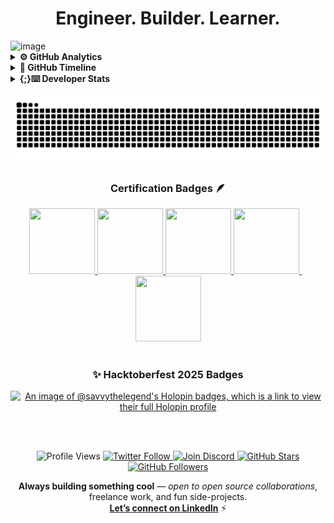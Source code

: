 <h1 align="center">Engineer. Builder. Learner.</h1>
<img width="2000" height="400" alt="image" src="https://github.com/user-attachments/assets/4088a351-2dc8-403c-9679-7f834d032499" />
<br>
<details>
  <br>
<summary><b>⚙️ GitHub Analytics</b></summary>
<a href="https://github.com/Savvythelegend">
  <img style="height: 260px; width: 58%;" src="https://raw.githubusercontent.com/Savvythelegend/Savvythelegend/main/profile-summary-card-output/github_dark/0-profile-details.svg" alt="Savvylegend GitHub Profile Details" />
  <img style="height: 210px; width: 38%;" src="https://raw.githubusercontent.com/Savvythelegend/Savvythelegend/main/profile-summary-card-output/github_dark/3-stats.svg" alt="Savvythelegend GitHub Stats" />
</a>
</details> 

<details>
  <summary><b>🔄 GitHub Timeline</b></summary><br>

<!--START_SECTION:activity-->
1. 🗣 Commented on [#1054](https://github.com/recodehive/recode-website/issues/1054#issuecomment-3455853632) in [recodehive/recode-website](https://github.com/recodehive/recode-website)
2. 💪 Opened PR [#1102](undefined) in [recodehive/recode-website](https://github.com/recodehive/recode-website)
3. 💪 Opened PR [#1682](undefined) in [recodehive/machine-learning-repos](https://github.com/recodehive/machine-learning-repos)
4. 💪 Opened PR [#1056](undefined) in [recodehive/recode-website](https://github.com/recodehive/recode-website)
5. ❗ Opened issue [#1054](https://github.com/recodehive/recode-website/issues/1054) in [recodehive/recode-website](https://github.com/recodehive/recode-website)
<!--END_SECTION:activity-->

</details>

<details>
  <summary><b>{;}⌨️ Developer Stats</b></summary><br>

<!--START_SECTION:waka-->
![Code Time](http://img.shields.io/badge/Code%20Time-0%20secs-blue)

![Lines of code](https://img.shields.io/badge/From%20Hello%20World%20I%27ve%20Written-761.4%20thousand%20lines%20of%20code-blue)

**🐱 My GitHub Data** 

> 📦 83.4 kB Used in GitHub's Storage 
 > 
> 🏆 1,153 Contributions in the Year 2025
 > 
> 💼 Opted to Hire
 > 
> 📜 37 Public Repositories 
 > 
> 🔑 5 Private Repositories 
 > 
**I'm an Early 🐤** 

```text
🌞 Morning                455 commits         ████████░░░░░░░░░░░░░░░░░   32.92 % 
🌆 Daytime                406 commits         ███████░░░░░░░░░░░░░░░░░░   29.38 % 
🌃 Evening                382 commits         ███████░░░░░░░░░░░░░░░░░░   27.64 % 
🌙 Night                  139 commits         ███░░░░░░░░░░░░░░░░░░░░░░   10.06 % 
```
📅 **I'm Most Productive on Tuesday** 

```text
Monday                   112 commits         ██░░░░░░░░░░░░░░░░░░░░░░░   08.10 % 
Tuesday                  432 commits         ████████░░░░░░░░░░░░░░░░░   31.26 % 
Wednesday                236 commits         ████░░░░░░░░░░░░░░░░░░░░░   17.08 % 
Thursday                 93 commits          ██░░░░░░░░░░░░░░░░░░░░░░░   06.73 % 
Friday                   145 commits         ███░░░░░░░░░░░░░░░░░░░░░░   10.49 % 
Saturday                 198 commits         ████░░░░░░░░░░░░░░░░░░░░░   14.33 % 
Sunday                   166 commits         ███░░░░░░░░░░░░░░░░░░░░░░   12.01 % 
```


📊 **This Week I Spent My Time On** 

```text
💬 Programming Languages: 
No Activity Tracked This Week

🔥 Editors: 
No Activity Tracked This Week

🐱‍💻 Projects: 
No Activity Tracked This Week

💻 Operating System: 
No Activity Tracked This Week
```

**I Mostly Code in Python** 

```text
Python                   17 repos            ████████████░░░░░░░░░░░░░   50.00 % 
JavaScript               7 repos             █████░░░░░░░░░░░░░░░░░░░░   20.59 % 
Go                       2 repos             █░░░░░░░░░░░░░░░░░░░░░░░░   05.88 % 
Jupyter Notebook         2 repos             █░░░░░░░░░░░░░░░░░░░░░░░░   05.88 % 
TeX                      1 repo              █░░░░░░░░░░░░░░░░░░░░░░░░   02.94 % 
```




 Last Updated on 30/10/2025 18:57:41 UTC
<!--END_SECTION:waka-->

</details>

<p align="center">
  <img src="https://raw.githubusercontent.com/Savvythelegend/Savvythelegend/output/github-snake-dark.svg" alt="GitHub Snake Animation" />
</p>
<h3 align="center">Certification Badges 🪶</h3>

<div align="center">

  <!-- OpenAPI Fundamentals (Credly) -->
  <a href="https://www.credly.com/badges/724d6ecc-9d95-48eb-bed5-2c91bb8a9f12/public_url">
    <img src="https://github.com/user-attachments/assets/58afc75e-0893-44e2-a25a-27f1c12259a8" width="105px" height="105px" />
  </a>

  <!-- Layer5 Meshery Design Pioneer -->
  <a href="https://cloud.layer5.io/user/ed3ff164-571f-4b6c-a69a-f71630ee77bc?tab=badges&badge=first-design">
    <img src="https://badges.layer5.io/assets/badges/first-design/first-design.png" width="105px" height="105px" />
  </a>

  <!-- Postman API Badge -->
  <a href="https://badgr.com/public/assertions/vHKkOJaqTeyFwwVbNrUx6g?identity__email=mehfooja764@gmail.com">
    <img src="https://badgr.com/public/assertions/vHKkOJaqTeyFwwVbNrUx6g/image" width="105px" height="105px" />
  </a>

  <!-- GenAI Badge -->
  <a href="https://badgr.com/public/assertions/yImYkrwDTMWE8YUw4RXjIA?identity__email=mehfooja764@gmail.com">
    <img src="https://badgr.com/public/assertions/yImYkrwDTMWE8YUw4RXjIA/image" width="105px" height="105px" />
  </a>
  &nbsp;&nbsp;
  <!-- Google Cloud Badge -->
  <a href="https://www.cloudskillsboost.google/public_profiles/8e946210-239d-427a-a934-fe2a4720852c/badges/7946248">
    <img src="https://github.com/user-attachments/assets/95a5f698-71ee-4db0-9e26-97eeadcb0b7c" width="105px" height="105px" />
  </a>

<div align="center">
<br>

### ✨ Hacktoberfest 2025 Badges  
[![An image of @savvythelegend's Holopin badges, which is a link to view their full Holopin profile](https://holopin.me/savvythelegend)](https://holopin.io/@savvythelegend)
<br><br>

</div>

<!--- Footer Stats - Social Media Status and Contact -->
<br>
<p align="center">
  <img src="https://komarev.com/ghpvc/?username=Savvythelegend&color=green" alt="Profile Views" />
  <a href="https://twitter.com/Mehfooj194108">
    <img src="https://img.shields.io/twitter/follow/Mehfooj194108?label=Follow%20Me&style=social" alt="Twitter Follow" />
  </a>
  <a href="https://discord.com/invite/savvyethelegend">
    <img src="https://img.shields.io/discord/1262681985885667348?label=Join%20Discord&logo=discord&logoColor=white&color=5865F2" alt="Join Discord" />
  </a>
  <a href="https://github.com/Savvythelegend?tab=stars">
    <img src="https://img.shields.io/github/stars/Savvythelegend?label=Star%20Gazers&style=social" alt="GitHub Stars" />
  </a>
  <a href="https://github.com/Savvythelegend">
    <img src="https://img.shields.io/github/followers/Savvythelegend?style=social" alt="GitHub Followers" />
  </a>
</p>

<p align="center">
  <strong>Always building something cool</strong> — <em>open to open source collaborations</em>, freelance work, and fun side-projects. <br>
  <strong><a href="https://www.linkedin.com/in/mehfooj-a-b6aa0b243">Let’s connect on LinkedIn</a></strong> ⚡
</p>


